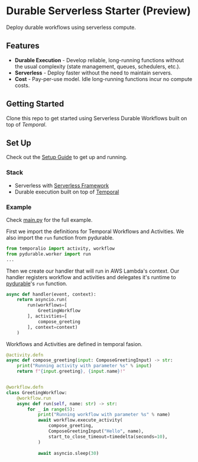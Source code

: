 # Durable Serverless Starter (Preview)
Deploy durable workflows using serverless compute.
## Features
- **Durable Execution** - Develop reliable, long-running functions without the usual complexity (state management, queues, schedulers, etc.).
- **Serverless** - Deploy faster without the need to maintain servers.
- **Cost** - Pay-per-use model. Idle long-running functions incur no compute costs.

## Getting Started
Clone this repo to get started using Serverless Durable Workflows built on top of *Temporal*.

## Set Up
Check out the [Setup Guide](./SETUP.md) to get up and running.

### Stack
- Serverless with [Serverless Framework](https://www.serverless.com/)
- Durable execution built on top of [Temporal](https://temporal.io/)

### Example
Check [main.py](./main.py) for the full example.

First we import the definitions for Temporal Workflows and Activities. We also import the `run` function from pydurable.
```python
from temporalio import activity, workflow
from pydurable.worker import run
...
```
Then we create our handler that will run in AWS Lambda's context. Our handler registers workflow and activities and delegates it's runtime to [pydurable](https://pypi.org/project/pydurable/)'s `run` function.
```python
async def handler(event, context):
    return asyncio.run(
        run(workflows=[
            GreetingWorkflow
        ], activities=[
            compose_greeting
        ], context=context)
    )
```
Workflows and Activities are defined in temporal fasion.

```python
@activity.defn
async def compose_greeting(input: ComposeGreetingInput) -> str:
    print("Running activity with parameter %s" % input)
    return f"{input.greeting}, {input.name}!"


@workflow.defn
class GreetingWorkflow:
    @workflow.run
    async def run(self, name: str) -> str:
        for _ in range(5):
            print("Running workflow with parameter %s" % name)
            await workflow.execute_activity(
                compose_greeting,
                ComposeGreetingInput("Hello", name),
                start_to_close_timeout=timedelta(seconds=10),
            )
        
            await asyncio.sleep(30)
```
